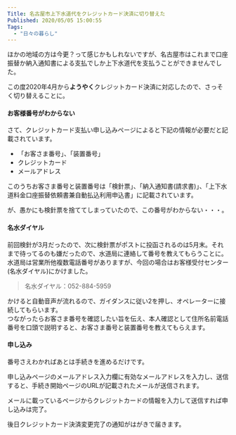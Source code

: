 ```yaml
---
Title: 名古屋市上下水道代をクレジットカード決済に切り替えた
Published: 2020/05/05 15:00:55
Tags:
  - "日々の暮らし"
---
```

ほかの地域の方は今更？って感じかもしれないですが、名古屋市はこれまで口座振替か納入通知書による支払でしか上下水道代を支払うことができませんでした。  

この度2020年4月から<b>ようやく</b>クレジットカード決済に対応したので、さっそく切り替えることに。  



#### お客様番号がわからない  


<?# OEmbed "https://www.water.city.nagoya.jp/category/tyuushikaishi/142701.html" /?>



さて、クレジットカード支払い申し込みページによると下記の情報が必要だと記載されています。  


* 「お客さま番号」、「装置番号」  
* クレジットカード  
* メールアドレス  

このうちお客さま番号と装置番号は「検針票」、「納入通知書(請求書)」、「上下水道料金口座振替依頼書兼自動払込利用申込書」に記載されています。  

が、愚かにも検針票を捨ててしまっていたので、この番号がわからない・・・。  

#### 名水ダイヤル  

前回検針が3月だったので、次に検針票がポストに投函されるのは5月末。それまで待ってるのも嫌だったので、水道局に連絡して番号を教えてもらうことに。  
水道局は営業所他複数電話番号がありますが、今回の場合はお客様受付センター(名水ダイヤル)にかけました。  

> 名水ダイヤル：052-884-5959

かけると自動音声が流れるので、ガイダンスに従い2を押し、オペレーターに接続してもらいます。  
つながったらお客さま番号を確認したい旨を伝え、本人確認として住所名前電話番号を口頭で説明すると、お客さま番号と装置番号を教えてもらえます。  

#### 申し込み

番号さえわかればあとは手続きを進めるだけです。  

<?# OEmbed "https://suido.f-regi.com/fc/nagoya_city/creditpay" /?>

申し込みページのメールアドレス入力欄に有効なメールアドレスを入力し、送信すると、手続き開始ページのURLが記載されたメールが送信されます。  

メールに載っているページからクレジットカードの情報を入力して送信すれば申し込みは完了。  

後日クレジットカード決済変更完了の通知がはがきで届きます。